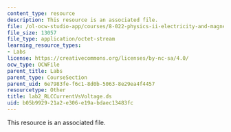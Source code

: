 ```yaml
---
content_type: resource
description: This resource is an associated file.
file: /ol-ocw-studio-app/courses/8-022-physics-ii-electricity-and-magnetism-fall-2004/b05b992921a2e306e19abdaec13483fc_lab2_RLCCurrentVsVoltage.ds
file_size: 13057
file_type: application/octet-stream
learning_resource_types:
- Labs
license: https://creativecommons.org/licenses/by-nc-sa/4.0/
ocw_type: OCWFile
parent_title: Labs
parent_type: CourseSection
parent_uid: 6e7983fe-f6c1-8d0b-5063-8e29ea4f4457
resourcetype: Other
title: lab2_RLCCurrentVsVoltage.ds
uid: b05b9929-21a2-e306-e19a-bdaec13483fc
---
```

This resource is an associated file.